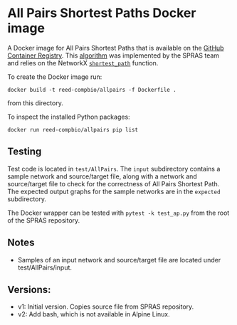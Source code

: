 # All Pairs Shortest Paths Docker image

A Docker image for All Pairs Shortest Paths that is available on the [GitHub Container Registry](https://github.com/orgs/Reed-CompBio/packages/container/package/allpairs).
This [algorithm](https://github.com/Reed-CompBio/all-pairs-shortest-paths) was implemented by the SPRAS team and relies on the NetworkX [`shortest_path`](https://networkx.org/documentation/stable/reference/algorithms/generated/networkx.algorithms.shortest_paths.generic.shortest_path.html) function.

To create the Docker image run:
```
docker build -t reed-compbio/allpairs -f Dockerfile .
```
from this directory.

To inspect the installed Python packages:
```
docker run reed-compbio/allpairs pip list
```


## Testing
Test code is located in `test/AllPairs`.
The `input` subdirectory contains a sample network and source/target file, along with a network and source/target file to check for the correctness of All Pairs Shortest Path.
The expected output graphs for the sample networks are in the `expected` subdirectory.

The Docker wrapper can be tested with `pytest -k test_ap.py` from the root of the SPRAS repository.


## Notes
- Samples of an input network and source/target file are located under test/AllPairs/input.

## Versions:
- v1: Initial version. Copies source file from SPRAS repository.
- v2: Add bash, which is not available in Alpine Linux.

